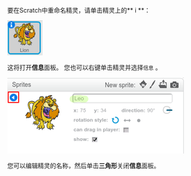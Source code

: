 要在Scratch中重命名精灵，请单击精灵上的** i **：

![截屏](images/rename-info.png)

这将打开**信息**面板。 您也可以右键单击精灵并选择`信息` 。

![截屏](images/rename-change.png)

您可以编辑精灵的名称，然后单击**三角形**关闭**信息**面板。